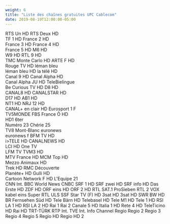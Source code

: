 ```yaml
---
weight: 6
title: "Liste des chaînes gratuites UPC Cablecom"
date: 2019-08-19T12:00:00-05:00
---
```


RTS Un HD
RTS Deux HD
<br />
TF 1 HD
France 2 HD
<br />
France 3 HD
France 4 HD
<br />
France 5 HD
M6 HD
<br />
W9 HD
RTL 9 HD
<br />
TMC Monte Carlo HD
ARTE F HD
<br />
Rouge TV HD
léman bleu
<br />
léman bleu HD
la télé HD
<br />
Canal 9 HD
Canal Alpha HD
<br />
Canal Alpha JU HD
TeleBielingue
<br />
Be Curious TV HD
D8 HD
<br />
CANAL8 HD
CANALSTAR HD
<br />
D17 HD
AB1 HD
<br />
NT1 HD
NRJ 12 HD
<br />
CANAL+ en clair HD
Eurosport 1 F
<br />
TV5MONDE FBS
France Ô HD
<br />
HD1
6ter
<br />
Numéro 23
Chérie 25
<br />
TV8 Mont-Blanc
euronews
<br />
euronews f
BFM TV HD
<br />
i>TELE HD
CANALNEWS HD
<br />
LCI HD
One TV
<br />
LFM TV
TVM3 HD
<br />
MTV France HD
MCM Top HD
<br />
Mezzo
Animaux HD
<br />
Trek HD
RMC Découverte
<br />
Planète+ HD
Gulli HD
<br />
Cartoon Network F HD
L'Equipe 21
<br />
CNN Int.
BBC World News
CNBC
SRF 1 HD
SRF zwei HD
SRF info HD
Das Erste HD
ZDF HD
ORF eins HD
ORF 2 HD
RTL
SAT.1
ProSieben
RTL 2
VOX
kabel eins
Super RTL
ULS
SSF
Star TV (F) HD
3sat HD
3sat HD
SWR BW HD
BR Fernsehen Süd HD
Tele Bärn HD
Telebasel HD
Tele M1 HD
Tele 1 HD
RSI LA 1 HD
RSI LA 2 HD
Rai 1
Rai 2
Canale 5 HD
Italia 1 HD
Rete 4 HD
TeleTicino HD
Rai HD
TRT-TÜRK
RTP Int.
TVE Int.
Info Channel
Regio
Regio 2
Regio 3
Regio 4
Regio 5
Regio HD
Regio HD 2
